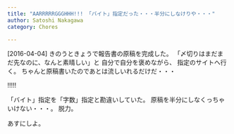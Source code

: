 ```yaml
---
title: "AARRRRRGGGHHH!!! 「バイト」指定だった・・・半分にしなけりや・・・"
author: Satoshi Nakagawa
category: Chores

---
```


[2016-04-04]  きのうときょうで報告書の原稿を完成した。
「〆切りはまだまだ先なのに、なんと素晴しい」と
自分で自分を褒めながら、
指定のサイトへ行く。
ちゃんと原稿書いたのであとは流しいれるだけだ・・・

 !!!!!

 「バイト」指定を「字数」指定と勘違いしていた。
原稿を半分にしなくっちゃいけない・・・。
脱力。

 あすにしよ。

